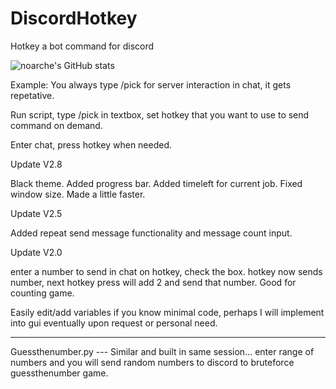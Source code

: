 # DiscordHotkey
Hotkey a bot command for discord

![noarche's GitHub stats](https://github-readme-stats.vercel.app/api?username=noarche&show_icons=true&theme=transparent)

Example:
You always type /pick for server interaction in chat, it gets repetative. 

Run script, type /pick in textbox, set hotkey that you want to use to send command on demand.

Enter chat, press hotkey when needed. 

Update V2.8

  Black theme. Added progress bar. Added timeleft for current job. Fixed window size. Made a little faster.

Update V2.5

  Added repeat send message functionality and message count input. 
  
Update V2.0

  enter a number to send in chat on hotkey, check the box. hotkey now sends number, next hotkey press will add 2 and send that number. Good for counting game.

Easily edit/add variables if you know minimal code, perhaps I will implement into gui eventually upon request or personal need.

--------------------------

Guessthenumber.py --- Similar and built in same session... enter range of numbers and you will send random numbers to discord to bruteforce guessthenumber game. 

